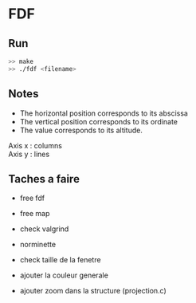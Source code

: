 # FDF


## Run
```sh
>> make
>> ./fdf <filename>
```

## Notes

- The horizontal position corresponds to its abscissa
- The vertical position corresponds to its ordinate
- The value corresponds to its altitude.

Axis x : columns  
Axis y : lines

## Taches a faire
- free fdf
- free map
- check valgrind
- norminette

- check taille de la fenetre

- ajouter la couleur generale
- ajouter zoom dans la structure (projection.c)